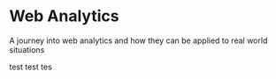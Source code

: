 # Web Analytics
A journey into web analytics and how they can be applied to real world situations

test test tes